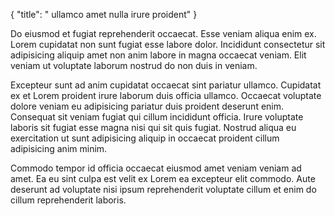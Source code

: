 {
  "title": " ullamco amet nulla irure proident"
}

Do eiusmod et fugiat reprehenderit occaecat. Esse veniam aliqua enim ex. Lorem cupidatat non sunt fugiat esse labore dolor. Incididunt consectetur sit adipisicing aliquip amet non anim labore in magna occaecat veniam. Elit veniam ut voluptate laborum nostrud do non duis in veniam.

Excepteur sunt ad anim cupidatat occaecat sint pariatur ullamco. Cupidatat ex et Lorem proident irure laborum duis officia ullamco. Occaecat voluptate dolore veniam eu adipisicing pariatur duis proident deserunt enim. Consequat sit veniam fugiat qui cillum incididunt officia. Irure voluptate laboris sit fugiat esse magna nisi qui sit quis fugiat. Nostrud aliqua eu exercitation ut sunt adipisicing aliquip in occaecat proident cillum adipisicing anim minim.

Commodo tempor id officia occaecat eiusmod amet veniam veniam ad amet. Ea eu sint culpa est velit ex Lorem ea excepteur elit commodo. Aute deserunt ad voluptate nisi ipsum reprehenderit voluptate cillum et enim do cillum reprehenderit laboris.